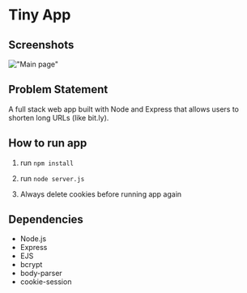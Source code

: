 # Tiny App

## Screenshots

!["Main page"]()

## Problem Statement

A full stack web app built with Node and Express that allows users to shorten long URLs (like bit.ly).

## How to run app

1. run `npm install`

2. run `node server.js`

3. Always delete cookies before running app again


## Dependencies

- Node.js
- Express
- EJS
- bcrypt
- body-parser
- cookie-session

